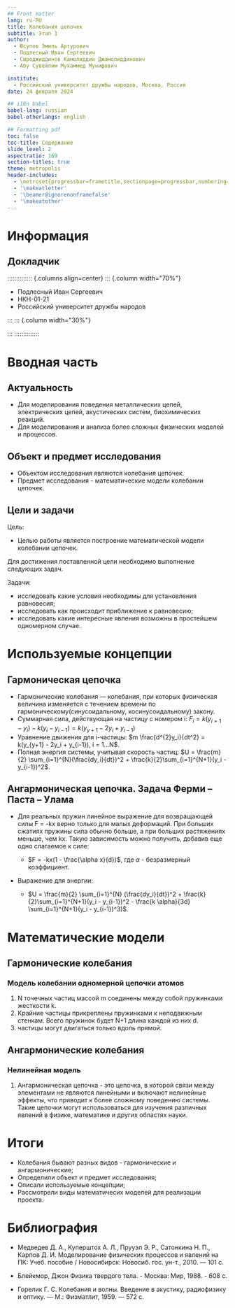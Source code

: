 ```yaml
---
## Front matter
lang: ru-RU
title: Колебания цепочек
subtitle: Этап 1
author:
  - Юсупов Эмиль Артурович
  - Подлесный Иван Сергеевич
  - Сироджиддинов Камолиддин Джамолиддинович
  - Абу Сувейлим Мухаммед Мунифович

institute:
  - Российский университет дружбы народов, Москва, Россия
date: 24 февраля 2024

## i18n babel
babel-lang: russian
babel-otherlangs: english

## Formatting pdf
toc: false
toc-title: Содержание
slide_level: 2
aspectratio: 169
section-titles: true
theme: metropolis
header-includes:
  - \metroset{progressbar=frametitle,sectionpage=progressbar,numbering=fraction}
  - '\makeatletter'
  - '\beamer@ignorenonframefalse'
  - '\makeatother'
---
```


# Информация

## Докладчик

:::::::::::::: {.columns align=center}
::: {.column width="70%"}

  * Подлесный Иван Сергеевич
  * НКН-01-21
  * Российский университет дружбы народов

:::
::: {.column width="30%"}

:::
::::::::::::::

# Вводная часть

## Актуальность

- Для моделирования поведения металлических цепей, электрических цепей, акустических систем, биохимических реакций.
- Для моделирования и анализа более сложных физических моделей и процессов.

## Объект и предмет исследования

- Объектом исследования являются колебания цепочек.
- Предмет исследования - математические модели колебании цепочек.

## Цели и задачи

Цель:

- Целью работы является построение математической модели колебании цепочек.


Для достижения поставленной цели необходимо выполнение следующих задач.

Задачи:

- исследовать какие условия необходимы для установления равновесия;
- исследовать как происходит приближение к равновесию;
- исследовать какие интересные явления возможны в простейшем одномерном случае.


# Используемые концепции

## Гармоническая цепочка

- Гармонические колебания — колебания, при которых физическая величина изменяется с течением времени по гармоническому(синусоидальному, косинусоидальному) закону.
- Cуммарная сила, действующая на частицу с номером i: $F_i = k(y_{i=1} - y_i) - k(y_i - y_{i-1}) = k(y_{y+1} - 2y_i + y_{i-1})$ 
- Уравнение движения для i-частицы: $m \frac{d^{2}y_i}{dt^2} = k(y_{y+1} - 2y_i + y_{i-1}), i = 1...N$. 
- Полная энергия системы, учитывая скорость частиц: $U = \frac{m}{2} \sum_{i=1}^{N}(\frac{dy_i}{dt})^2 + \frac{k}{2}\sum_{i=1}^{N+1}(y_i - y_{i-1})^2$.

## Ангармоническая цепочка. Задача Ферми – Паста – Улама

- Для реальных пружин линейное выражение для возвращающей силы F = -kx верно только для малых деформаций. При больших сжатиях
пружины сила обычно больше, а при больших растяжениях меньше, чем kx. Такую зависимость можно получить, добавив еще одно слагаемое к силе:

 	- $F = -kx(1 - \frac{\alpha x}{d})$, 
	где $\alpha$ - безразмерный коэффициент.	

- Выражение для энергии: 

    - $U = \frac{m}{2} \sum_{i=1}^{N} (\frac{dy_i}{dt})^2 + \frac{k}{2}\sum_{i=1}^{N+1}(y_i - y_{i-1})^2 - \frac{k \alpha}{3d} \sum_{i=1}^{N+1}(y_i - y_{i-1})^3)$.


# Математические модели

## Гармонические колебания

### Модель колебании одномерной цепочки атомов

1. N точечных частиц массой m соединены между собой пружинками жесткости k.
2. Крайние частицы прикреплены пружинками к неподвижным стенкам. Всего пружинок будет N+1 длина каждой из них d.
3. частицы могут двигаться только вдоль прямой.

## Ангармонические колебания

### Нелинейная модель 

1. Ангармоническая цепочка - это цепочка, в которой связи между элементами не являются линейными и включают нелинейные эффекты, что приводит к более сложному поведению системы. Такие цепочки могут использоваться для изучения различных явлений в физике, математике и других областях науки.



# Итоги

- Колебания бывают разных видов - гармонические и ангармонические;
- Определили объект и предмет исследования;
- Описали используемые концепции;
- Рассмотрели виды математичесих моделей для реализации проекта.

# Библиография
- Медведев Д. А., Куперштох А. Л., Прууэл Э. Р., Сатонкина Н. П., Карпов Д. И. Моделирование физических процессов и явлений на ПК: Учеб. пособие / Новосибирск: Новосиб. гос. ун-т., 2010. —
101 с.

- Блейкмор, Джон Физика твердого тела. - Москва: Мир, 1988. - 608 с.

- Горелик Г. С. Колебания и волны. Введение в акустику, радиофизику и оптику. — М.: Физматлит, 1959. — 572 с.
